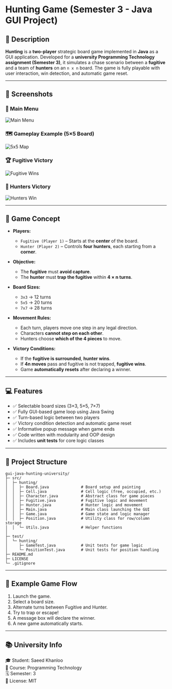 # Hunting Game (Semester 3 - Java GUI Project)

## 🎯 Description

**Hunting** is a **two-player** strategic board game implemented in **Java** as a GUI application. Developed for a **university Programming Technology assignment (Semester 3)**, it simulates a chase scenario between a **fugitive** and a team of **hunters** on an `n x n` board. The game is fully playable with user interaction, win detection, and automatic game reset.

---
## 📸 Screenshots

### 🧭 Main Menu  
![Main Menu](./assets/main-menu.png)

### 🗺️ Gameplay Example (5×5 Board)  
![5x5 Map](./assets/5x5-map.png)

### 🏆 Fugitive Victory  
![Fugitive Wins](./assets/fugitive-win.png)

### 🧿 Hunters Victory  
![Hunters Win](./assets/hunters-won.png)

---

## 🧠 Game Concept

- **Players:**  
  - `Fugitive (Player 1)` – Starts at the **center** of the board.
  - `Hunter (Player 2)` – Controls **four hunters**, each starting from a **corner**.

- **Objective:**  
  - The **fugitive** must **avoid capture**.  
  - The **hunter** must **trap the fugitive** within **4 × n turns**.

- **Board Sizes:**  
  - `3x3` → 12 turns  
  - `5x5` → 20 turns  
  - `7x7` → 28 turns  

- **Movement Rules:**  
  - Each turn, players move one step in any legal direction.  
  - Characters **cannot step on each other**.  
  - Hunters choose **which of the 4 pieces** to move.

- **Victory Conditions:**  
  - If the **fugitive is surrounded**, **hunter wins**.  
  - If **4n moves** pass and fugitive is not trapped, **fugitive wins**.  
  - Game **automatically resets** after declaring a winner.

---

## 💻 Features

- ✅ Selectable board sizes (3×3, 5×5, 7×7)
- ✅ Fully GUI-based game loop using Java Swing
- ✅ Turn-based logic between two players
- ✅ Victory condition detection and automatic game reset
- ✅ Informative popup message when game ends
- ✅ Code written with modularity and OOP design
- ✅ Includes **unit tests** for core logic classes

---

## 📂 Project Structure

```
gui-java-hunting-university/
├─ src/
│  ├─ hunting/
│  │  ├─ Board.java              # Board setup and painting
│  │  ├─ Cell.java               # Cell logic (free, occupied, etc.)
│  │  ├─ Character.java          # Abstract class for game pieces
│  │  ├─ Fugitive.java           # Fugitive logic and movement
│  │  ├─ Hunter.java             # Hunter logic and movement
│  │  ├─ Main.java               # Main class launching the GUI
│  │  ├─ Game.java               # Game state and logic manager
│  │  ├─ Position.java           # Utility class for row/column storage
│  │  └─ Utils.java              # Helper functions
│
├─ test/
│  └─ hunting/
│     ├─ GameTest.java           # Unit tests for game logic
│     └─ PositionTest.java       # Unit tests for position handling
├─ README.md
├─ LICENSE
└─ .gitignore
```

---

## 🏁 Example Game Flow

1. Launch the game.
2. Select a board size.
3. Alternate turns between Fugitive and Hunter.
4. Try to trap or escape!
5. A message box will declare the winner.
6. A new game automatically starts.

---
## 📚 University Info

🎓 Student: Saeed Khanloo  
🧠 Course: Programming Technology  
🗓️ Semester: 3  
🪪 License: MIT
